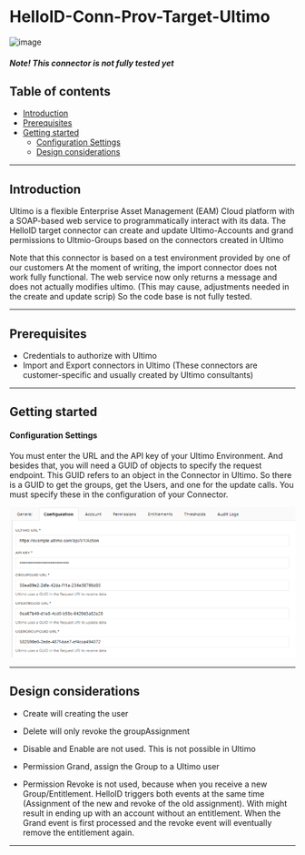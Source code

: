 # HelloID-Conn-Prov-Target-Ultimo

![image](https://www.ultimo.com/cms/wp-content/uploads/2020/02/Ultimo.png)

##### Note!  This connector is not fully tested yet


## Table of contents

* [Introduction](#Introduction)
* [Prerequisites](#Prerequisites)
* [Getting started](#Getting-started)
  * [Configuration Settings](#Configuration-Settings)
  * [Design considerations](#Design-considerations)

---

## Introduction

Ultimo is a flexible Enterprise Asset Management (EAM) Cloud platform with a SOAP-based web service to programmatically interact with its data. 
The HelloID target connector can create and update Ultimo-Accounts and grand permissions to Ultmio-Groups based on the connectors created in Ultimo

Note that this connector is based on a test environment provided by one of our customers At the moment of writing, the import connector does not work fully functional. The web service now only returns a message and does not actually modifies ultimo. (This may cause, adjustments needed in the create and update scrip) So the code base is not fully tested.

---


## Prerequisites

 - Credentials to authorize with Ultimo
 - Import and Export connectors in Ultimo (These connectors are customer-specific and usually created by Ultimo consultants)

---

## Getting started

#### Configuration Settings
 
You must enter the URL and the API key of your Ultimo Environment. And besides that, you will need a GUID of objects to specify the request endpoint. This GUID refers to an object in the Connector in Ultimo.
So there is a GUID to get the groups, get the Users, and one for the update calls. You must specify these in the configuration of your Connector.

![image](./UltimoExample..png)

---

## Design considerations

- Create will creating the user
- Delete will only revoke the groupAssignment
- Disable and Enable are not used. This is not possible in Ultimo

- Permission Grand, assign the Group to a Ultimo user 
- Permission Revoke is not used, because when you receive a new Group/Entitlement. HelloID triggers both events at the same time (Assignment of the new and revoke of the old assignment). With might result in ending up with an account without an entitlement. When the Grand event is first processed and the revoke event will eventually remove the entitlement again.


---
